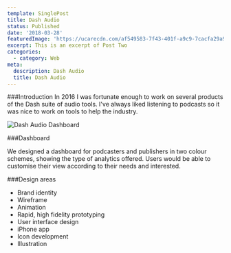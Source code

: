 ```yaml
---
template: SinglePost
title: Dash Audio
status: Published
date: '2018-03-28'
featuredImage: 'https://ucarecdn.com/af549583-7f43-401f-a9c9-7cacfa29a99a/'
excerpt: This is an excerpt of Post Two
categories:
  - category: Web
meta:
  description: Dash Audio
  title: Dash Audio
---
```

###Introduction
In 2016 I was fortunate enough to work on several products of the Dash suite of audio tools. I've always liked listening to podcasts so it was nice to work on tools to help the industry.

![Dash Audio Dashboard](https://ucarecdn.com/fc3b28bd-6d81-48eb-883f-d0f678bd57ae/ "Dash Audio Dashboard")

###Dashboard

We designed a dashboard for podcasters and publishers in two colour schemes, showing the type of analytics offered. Users would be able to customise their view according to their needs and interested.

###Design areas

* Brand identity
* Wireframe
* Animation
* Rapid, high fidelity prototyping
* User interface design
* iPhone app
* Icon development
* Illustration
